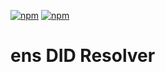 [![npm](https://img.shields.io/npm/dt/ethr-did-resolver.svg)](https://www.npmjs.com/package/ens-did-resolver)
[![npm](https://img.shields.io/npm/v/ethr-did-resolver.svg)](https://www.npmjs.com/package/ens-did-resolver)

# ens DID Resolver

